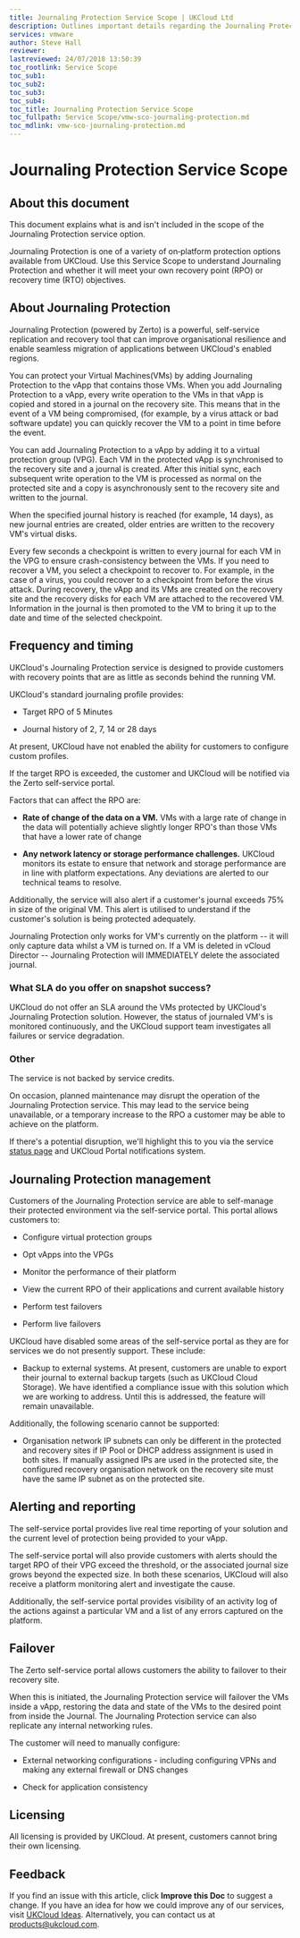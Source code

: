 ```yaml
---
title: Journaling Protection Service Scope | UKCloud Ltd
description: Outlines important details regarding the Journaling Protection service, powered by Zerto
services: vmware
author: Steve Hall
reviewer:
lastreviewed: 24/07/2018 13:50:39
toc_rootlink: Service Scope
toc_sub1: 
toc_sub2:
toc_sub3:
toc_sub4:
toc_title: Journaling Protection Service Scope
toc_fullpath: Service Scope/vmw-sco-journaling-protection.md
toc_mdlink: vmw-sco-journaling-protection.md
---
```


# Journaling Protection Service Scope

## About this document

This document explains what is and isn't included in the scope of the Journaling Protection service option.

Journaling Protection is one of a variety of on‑platform protection options available from UKCloud. Use this Service Scope to understand Journaling Protection and whether it will meet your own recovery point (RPO) or recovery time (RTO) objectives.

## About Journaling Protection

Journaling Protection (powered by Zerto) is a powerful, self-service replication and recovery tool that can improve organisational resilience and enable seamless migration of applications between UKCloud's enabled regions.

You can protect your Virtual Machines(VMs) by adding Journaling Protection to the vApp that contains those VMs. When you add Journaling Protection to a vApp, every write operation to the VMs in that vApp is copied and stored in a journal on the recovery site. This means that in the event of a VM being compromised, (for example, by a virus attack or bad software update) you can quickly recover the VM to a point in time before the event.

You can add Journaling Protection to a vApp by adding it to a virtual protection group (VPG). Each VM in the protected vApp is synchronised to the recovery site and a journal is created. After this initial sync, each subsequent write operation to the VM is processed as normal on the protected site and a copy is asynchronously sent to the recovery site and written to the journal.

When the specified journal history is reached (for example, 14 days), as new journal entries are created, older entries are written to the recovery VM's virtual disks.

Every few seconds a checkpoint is written to every journal for each VM in the VPG to ensure crash-consistency between the VMs. If you need to recover a VM, you select a checkpoint to recover to. For example, in the case of a virus, you could recover to a checkpoint from before the virus attack. During recovery, the vApp and its VMs are created on the recovery site and the recovery disks for each VM are attached to the recovered VM. Information in the journal is then promoted to the VM to bring it up to the date and time of the selected checkpoint.

## Frequency and timing

UKCloud's Journaling Protection service is designed to provide customers with recovery points that are as little as seconds behind the running VM.

UKCloud's standard journaling profile provides:

- Target RPO of 5 Minutes

- Journal history of 2, 7, 14 or 28 days

At present, UKCloud have not enabled the ability for customers to configure custom profiles.

If the target RPO is exceeded, the customer and UKCloud will be notified via the Zerto self-service portal.

Factors that can affect the RPO are:

- **Rate of change of the data on a VM.** VMs with a large rate of change in the data will potentially achieve slightly longer RPO's than those VMs that have a lower rate of change

- **Any network latency or storage performance challenges.** UKCloud monitors its estate to ensure that network and storage performance are in line with platform expectations. Any deviations are alerted to our technical teams to resolve.

Additionally, the service will also alert if a customer's journal exceeds 75% in size of the original VM. This alert is utilised to understand if the customer's solution is being protected adequately.

Journaling Protection only works for VM's currently on the platform -- it will only capture data whilst a VM is turned on. If a VM is deleted in vCloud Director -- Journaling Protection will IMMEDIATELY delete the associated journal.

### What SLA do you offer on snapshot success?

UKCloud do not offer an SLA around the VMs protected by UKCloud's Journaling Protection solution. However, the status of journaled VM's is monitored continuously, and the UKCloud support team investigates all failures or service degradation.

### Other

The service is not backed by service credits.

On occasion, planned maintenance may disrupt the operation of the Journaling Protection service. This may lead to the service being unavailable, or a temporary increase to the RPO a customer may be able to achieve on the platform.

If there's a potential disruption, we'll highlight this to you via the service [status page](http://status.ukcloud.com/) and UKCloud Portal notifications system.

## Journaling Protection management

Customers of the Journaling Protection service are able to self-manage their protected environment via the self-service portal. This portal allows customers to:

- Configure virtual protection groups

- Opt vApps into the VPGs

- Monitor the performance of their platform

- View the current RPO of their applications and current available history

- Perform test failovers

- Perform live failovers

UKCloud have disabled some areas of the self-service portal as they are for services we do not presently support. These include:

- Backup to external systems. At present, customers are unable to export their journal to external backup targets (such as UKCloud Cloud Storage). We have identified a compliance issue with this solution which we are working to address. Until this is addressed, the feature will remain unavailable.

Additionally, the following scenario cannot be supported:

- Organisation network IP subnets can only be different in the protected and recovery sites if IP Pool or DHCP address assignment is used in both sites. If manually assigned IPs are used in the protected site, the configured recovery organisation network on the recovery site must have the same IP subnet as on the protected site.

## Alerting and reporting

The self-service portal provides live real time reporting of your solution and the current level of protection being provided to your vApp.

The self-service portal will also provide customers with alerts should the target RPO of their VPG exceed the threshold, or the associated journal size grows beyond the expected size. In both these scenarios, UKCloud will also receive a platform monitoring alert and investigate the cause.

Additionally, the self-service portal provides visibility of an activity log of the actions against a particular VM and a list of any errors captured on the platform.

## Failover

The Zerto self-service portal allows customers the ability to failover to their recovery site.

When this is initiated, the Journaling Protection service will failover the VMs inside a vApp, restoring the data and state of the VMs to the desired point from inside the Journal. The Journaling Protection service can also replicate any internal networking rules.

The customer will need to manually configure:

- External networking configurations - including configuring VPNs and making any external firewall or DNS changes

- Check for application consistency

## Licensing

All licensing is provided by UKCloud. At present, customers cannot bring their own licensing.

## Feedback

If you find an issue with this article, click **Improve this Doc** to suggest a change. If you have an idea for how we could improve any of our services, visit [UKCloud Ideas](https://ideas.ukcloud.com). Alternatively, you can contact us at <products@ukcloud.com>.
